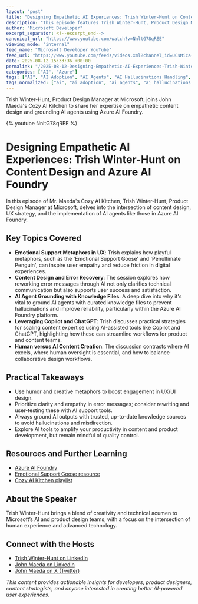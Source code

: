 ```yaml
---
layout: "post"
title: "Designing Empathetic AI Experiences: Trish Winter-Hunt on Content Design and Azure AI Foundry"
description: "This episode features Trish Winter-Hunt, Product Design Manager at Microsoft, discussing innovative approaches to content design, UX with AI agents, and technical best practices such as grounding AI agents using Azure AI Foundry. The conversation provides actionable insights into improving error messages and leveraging AI tools like Copilot and ChatGPT for scalable, human-centered product design. Listeners will learn practical strategies for combining creativity and technical rigor in AI-focused content and UX development."
author: "Microsoft Developer"
excerpt_separator: <!--excerpt_end-->
canonical_url: "https://www.youtube.com/watch?v=NnltG78qREE"
viewing_mode: "internal"
feed_name: "Microsoft Developer YouTube"
feed_url: "https://www.youtube.com/feeds/videos.xml?channel_id=UCsMica-v34Irf9KVTh6xx-g"
date: 2025-08-12 15:33:36 +00:00
permalink: "/2025-08-12-Designing-Empathetic-AI-Experiences-Trish-Winter-Hunt-on-Content-Design-and-Azure-AI-Foundry.html"
categories: ["AI", "Azure"]
tags: ["AI", "AI Adoption", "AI Agents", "AI Hallucinations Handling", "AI UX", "Azure", "Azure AI Foundry", "ChatGPT", "Cloud Computing", "Content Design", "Content Strategy", "Copilot", "Dev", "Development", "Error Message Design", "Generative AI", "Grounded AI", "Human Centered Design", "Microsoft", "Product Design", "Software Development", "Tech", "Technical Communication", "Technology", "User Experience", "UX Writing", "Videos"]
tags_normalized: ["ai", "ai adoption", "ai agents", "ai hallucinations handling", "ai ux", "azure", "azure ai foundry", "chatgpt", "cloud computing", "content design", "content strategy", "copilot", "dev", "development", "error message design", "generative ai", "grounded ai", "human centered design", "microsoft", "product design", "software development", "tech", "technical communication", "technology", "user experience", "ux writing", "videos"]
---
```


Trish Winter-Hunt, Product Design Manager at Microsoft, joins John Maeda's Cozy AI Kitchen to share her expertise on empathetic content design and grounding AI agents using Azure AI Foundry.<!--excerpt_end-->

{% youtube NnltG78qREE %}

# Designing Empathetic AI Experiences: Trish Winter-Hunt on Content Design and Azure AI Foundry

In this episode of Mr. Maeda's Cozy AI Kitchen, Trish Winter-Hunt, Product Design Manager at Microsoft, delves into the intersection of content design, UX strategy, and the implementation of AI agents like those in Azure AI Foundry.

## Key Topics Covered

- **Emotional Support Metaphors in UX**: Trish explains how playful metaphors, such as the 'Emotional Support Goose' and 'Penultimate Penguin', can inspire user empathy and reduce friction in digital experiences.
- **Content Design and Error Recovery**: The session explores how reworking error messages through AI not only clarifies technical communication but also supports user success and satisfaction.
- **AI Agent Grounding with Knowledge Files**: A deep dive into why it's vital to ground AI agents with curated knowledge files to prevent hallucinations and improve reliability, particularly within the Azure AI Foundry platform.
- **Leveraging Copilot and ChatGPT**: Trish discusses practical strategies for scaling content expertise using AI-assisted tools like Copilot and ChatGPT, highlighting how these can streamline workflows for product and content teams.
- **Human versus AI Content Creation**: The discussion contrasts where AI excels, where human oversight is essential, and how to balance collaborative design workflows.

## Practical Takeaways

- Use humor and creative metaphors to boost engagement in UX/UI design.
- Prioritize clarity and empathy in error messages; consider rewriting and user-testing these with AI support tools.
- Always ground AI outputs with trusted, up-to-date knowledge sources to avoid hallucinations and misdirection.
- Explore AI tools to amplify your productivity in content and product development, but remain mindful of quality control.

## Resources and Further Learning

- [Azure AI Foundry](https://ai.azure.com)
- [Emotional Support Goose resource](https://aka.ms/CAIK-ContentDesign)
- [Cozy AI Kitchen playlist](https://aka.ms/CAIK-YTPlaylist)

## About the Speaker

Trish Winter-Hunt brings a blend of creativity and technical acumen to Microsoft’s AI and product design teams, with a focus on the intersection of human experience and advanced technology.

## Connect with the Hosts

- [Trish Winter-Hunt on LinkedIn](https://www.linkedin.com/in/trishwinterhunt/)
- [John Maeda on LinkedIn](https://www.linkedin.com/in/johnmaeda/)
- [John Maeda on X (Twitter)](https://x.com/johnmaeda)

*This content provides actionable insights for developers, product designers, content strategists, and anyone interested in creating better AI-powered user experiences.*
